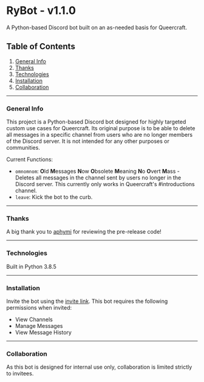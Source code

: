 # RyBot - v1.1.0
A Python-based Discord bot built on an as-needed basis for Queercraft.

## Table of Contents
1. [General Info](#general-info)
2. [Thanks](#thanks)
3. [Technologies](#technologies)
4. [Installation](#installation)
5. [Collaboration](#collaboration)
***
### General Info

This project is a Python-based Discord bot designed for highly targeted custom use cases for Queercraft. Its original purpose is to be able to delete all messages in a specific channel from users who are no longer members of the Discord server. It is not intended for any other purposes or communities.

Current Functions:
* `omnomnom`: **O**ld **M**essages **N**ow **O**bsolete **M**eaning **N**o **O**vert **M**ass - Deletes all messages in the channel sent by users no longer in the Discord server. This currently only works in Queercraft's #introductions channel.
* `leave`: Kick the bot to the curb.
***
### Thanks
A big thank you to [aphymi](https://github.com/aphymi) for reviewing the pre-release code!
***
### Technologies

Built in Python 3.8.5
***
### Installation

Invite the bot using the [invite link](https://discord.com/oauth2/authorize?client_id=835454389283192893&scope=bot&permissions=74752).
This bot requires the following permissions when invited:
* View Channels
* Manage Messages
* View Message History
***
### Collaboration

As this bot is designed for internal use only, collaboration is limited strictly to invitees.
